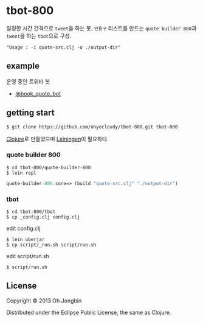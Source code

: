 # tbot-800

일정한 시간 간격으로 `tweet`을 하는 봇. `인용구` 리스트를 만드는 `quote builder 800`과 `tweet`을 하는 `tbot`으로 구성.

    "Usage : -i quote-src.clj -o ./output-dir"

## example

운영 중인 트위터 봇

* [@book\_quote\_bot](https://twitter.com/book_quote_bot)

## getting start

```
$ git clone https://github.com/ohyecloudy/tbot-800.git tbot-800
```

[Clojure](http://clojure.org/)로 만들었으며 [Leiningen](http://leiningen.org/)이 필요하다.

### quote builder 800

```
$ cd tbot-800/quote-builder-800
$ lein repl
```

``` clojure
quote-builder-800.core=> (build "quote-src.clj" "./output-dir")
```

### tbot

```
$ cd tbot-800/tbot
$ cp _config.clj config.clj
```

edit config.clj

```
$ lein uberjar
$ cp script/_run.sh script/run.sh
```

edit script/run.sh

```
$ script/run.sh
```

## License

Copyright © 2013 Oh Jongbin

Distributed under the Eclipse Public License, the same as Clojure.
